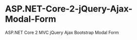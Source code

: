 # ASP.NET-Core-2-jQuery-Ajax-Modal-Form
ASP.NET Core 2 MVC jQuery Ajax Bootstrap Modal Form
<img src="">

